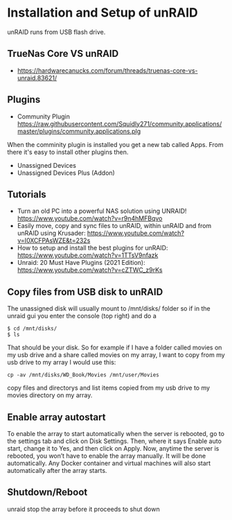 # Installation and Setup of unRAID

unRAID runs from USB flash drive.

## TrueNas Core VS unRAID

* https://hardwarecanucks.com/forum/threads/truenas-core-vs-unraid.83621/

## Plugins

* Community Plugin https://raw.githubusercontent.com/Squidly271/community.applications/master/plugins/community.applications.plg

When the comminity plugin is installed you get a new tab called Apps. From there it's easy to
install other plugins then.

* Unassigned Devices
* Unassigned Devices Plus (Addon)

## Tutorials

* Turn an old PC into a powerful NAS solution using UNRAID! https://www.youtube.com/watch?v=r9n4hMFBqvo
* Easily move, copy and sync files to unRAID, within unRAID and from unRAID using Krusader: https://www.youtube.com/watch?v=I0XCFPAsWZE&t=232s
* How to setup and install the best plugins for unRAID: https://www.youtube.com/watch?v=1TTsV9nfazk
* Unraid: 20 Must Have Plugins (2021 Edition): https://www.youtube.com/watch?v=cZTWC_z9rKs

## Copy files from USB disk to unRAID

The unassigned disk will usually mount to /mnt/disks/ folder so if in the unraid gui you enter the console (top right) and do a

    $ cd /mnt/disks/
    $ ls

That should be your disk.  So for example if I have a folder called movies on my usb drive and a share called movies on my array, I want to copy from my usb drive to my array I would use this:

    cp -av /mnt/disks/WD_Book/Movies /mnt/user/Movies

copy files and directorys and list items copied from my usb drive to my movies directory on my array.

## Enable array autostart

To enable the array to start automatically when the server is rebooted, go to the settings tab and click on Disk Settings. Then, where it says Enable auto start, change it to Yes, and then click on Apply. Now, anytime the server is rebooted, you won’t have to enable the array manually. It will be done automatically. Any Docker container and virtual machines will also start automatically after the array starts.

## Shutdown/Reboot

unraid stop the array before it proceeds to shut down